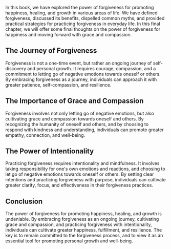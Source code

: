 
In this book, we have explored the power of forgiveness for promoting happiness, healing, and growth in various areas of life. We have defined forgiveness, discussed its benefits, dispelled common myths, and provided practical strategies for practicing forgiveness in everyday life. In this final chapter, we will offer some final thoughts on the power of forgiveness for happiness and moving forward with grace and compassion.

The Journey of Forgiveness
--------------------------

Forgiveness is not a one-time event, but rather an ongoing journey of self-discovery and personal growth. It requires courage, compassion, and a commitment to letting go of negative emotions towards oneself or others. By embracing forgiveness as a journey, individuals can approach it with greater patience, self-compassion, and resilience.

The Importance of Grace and Compassion
--------------------------------------

Forgiveness involves not only letting go of negative emotions, but also cultivating grace and compassion towards oneself and others. By recognizing the humanity of oneself and others, and by choosing to respond with kindness and understanding, individuals can promote greater empathy, connection, and well-being.

The Power of Intentionality
---------------------------

Practicing forgiveness requires intentionality and mindfulness. It involves taking responsibility for one's own emotions and reactions, and choosing to let go of negative emotions towards oneself or others. By setting clear intentions and practicing forgiveness with purpose, individuals can cultivate greater clarity, focus, and effectiveness in their forgiveness practices.

Conclusion
----------

The power of forgiveness for promoting happiness, healing, and growth is undeniable. By embracing forgiveness as an ongoing journey, cultivating grace and compassion, and practicing forgiveness with intentionality, individuals can cultivate greater happiness, fulfillment, and resilience. The key is to remain committed to the forgiveness process, and to view it as an essential tool for promoting personal growth and well-being.
